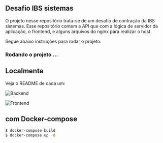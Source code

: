 ## Desafio IBS sistemas

O projeto nesse repositório trata-se de um desafio de contração da IBS sistemas. 
Esse repositório contem a API que com a lógica de servidor da aplicação, o frontend, e alguns arquivos do nginx para realizar o host.

Segue abaixo instruções para rodar o projeto.

### Rodando o projeto ...

## Localmente
Veja o README de cada um:

![Backend](https://github.com/adnanioricce/ibssistemas-desafio-api)

![Frontend](https://github.com/adnanioricce/ibssistemas-desafio-frontend)

## com Docker-compose


```bash
$ docker-compose build
$ docker-compose up -d
```